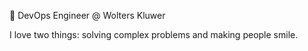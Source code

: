 💼 DevOps Engineer @ Wolters Kluwer

I love two things: solving complex problems and making people smile.
